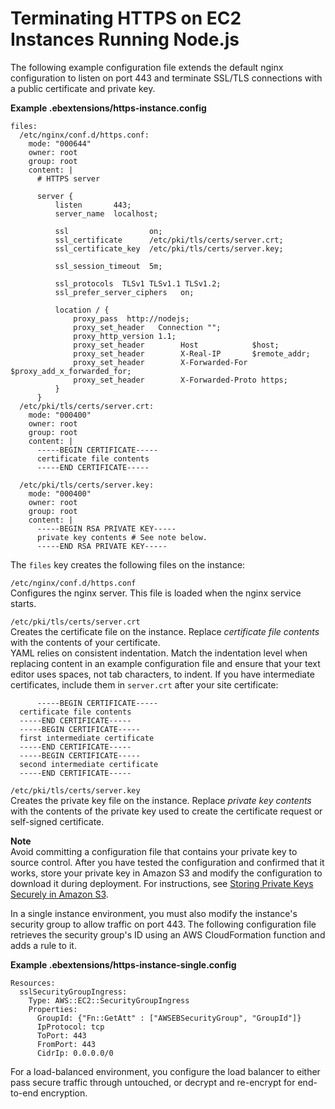 # Terminating HTTPS on EC2 Instances Running Node\.js<a name="https-singleinstance-nodejs"></a>

The following example configuration file extends the default nginx configuration to listen on port 443 and terminate SSL/TLS connections with a public certificate and private key\.

**Example \.ebextensions/https\-instance\.config**  

```
files:
  /etc/nginx/conf.d/https.conf:
    mode: "000644"
    owner: root
    group: root
    content: |
      # HTTPS server

      server {
          listen       443;
          server_name  localhost;
          
          ssl                  on;
          ssl_certificate      /etc/pki/tls/certs/server.crt;
          ssl_certificate_key  /etc/pki/tls/certs/server.key;
          
          ssl_session_timeout  5m;
          
          ssl_protocols  TLSv1 TLSv1.1 TLSv1.2;
          ssl_prefer_server_ciphers   on;
          
          location / {
              proxy_pass  http://nodejs;
              proxy_set_header   Connection "";
              proxy_http_version 1.1;
              proxy_set_header        Host            $host;
              proxy_set_header        X-Real-IP       $remote_addr;
              proxy_set_header        X-Forwarded-For $proxy_add_x_forwarded_for;
              proxy_set_header        X-Forwarded-Proto https;
          }
      }
  /etc/pki/tls/certs/server.crt:
    mode: "000400"
    owner: root
    group: root
    content: |
      -----BEGIN CERTIFICATE-----
      certificate file contents
      -----END CERTIFICATE-----
      
  /etc/pki/tls/certs/server.key:
    mode: "000400"
    owner: root
    group: root
    content: |
      -----BEGIN RSA PRIVATE KEY-----
      private key contents # See note below.
      -----END RSA PRIVATE KEY-----
```

The `files` key creates the following files on the instance:

`/etc/nginx/conf.d/https.conf`  
Configures the nginx server\. This file is loaded when the nginx service starts\.

`/etc/pki/tls/certs/server.crt`  
Creates the certificate file on the instance\. Replace *certificate file contents* with the contents of your certificate\.  
YAML relies on consistent indentation\. Match the indentation level when replacing content in an example configuration file and ensure that your text editor uses spaces, not tab characters, to indent\.
If you have intermediate certificates, include them in `server.crt` after your site certificate:  

```
      -----BEGIN CERTIFICATE-----
  certificate file contents
  -----END CERTIFICATE-----
  -----BEGIN CERTIFICATE-----
  first intermediate certificate
  -----END CERTIFICATE-----
  -----BEGIN CERTIFICATE-----
  second intermediate certificate
  -----END CERTIFICATE-----
```

`/etc/pki/tls/certs/server.key`  
Creates the private key file on the instance\. Replace *private key contents* with the contents of the private key used to create the certificate request or self\-signed certificate\. 

**Note**  
Avoid committing a configuration file that contains your private key to source control\. After you have tested the configuration and confirmed that it works, store your private key in Amazon S3 and modify the configuration to download it during deployment\. For instructions, see [Storing Private Keys Securely in Amazon S3](https-storingprivatekeys.md)\.

In a single instance environment, you must also modify the instance's security group to allow traffic on port 443\. The following configuration file retrieves the security group's ID using an AWS CloudFormation function and adds a rule to it\.

**Example \.ebextensions/https\-instance\-single\.config**  

```
Resources:
  sslSecurityGroupIngress: 
    Type: AWS::EC2::SecurityGroupIngress
    Properties:
      GroupId: {"Fn::GetAtt" : ["AWSEBSecurityGroup", "GroupId"]}
      IpProtocol: tcp
      ToPort: 443
      FromPort: 443
      CidrIp: 0.0.0.0/0
```

For a load\-balanced environment, you configure the load balancer to either pass secure traffic through untouched, or decrypt and re\-encrypt for end\-to\-end encryption\.